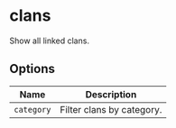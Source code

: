 # clans

Show all linked clans.

## Options

| Name       | Description               |
| ---------- | ------------------------- |
| `category` | Filter clans by category. |
